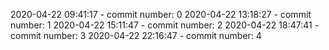 2020-04-22 09:41:17 - commit number: 0
2020-04-22 13:18:27 - commit number: 1
2020-04-22 15:11:47 - commit number: 2
2020-04-22 18:47:41 - commit number: 3
2020-04-22 22:16:47 - commit number: 4
